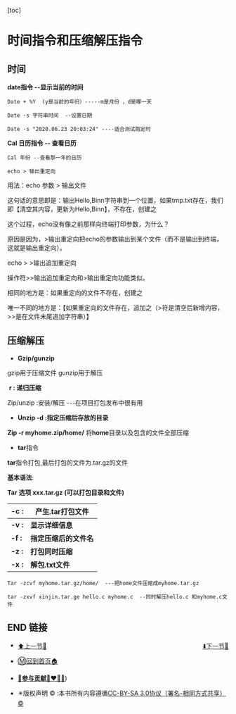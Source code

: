 [toc]

# 时间指令和压缩解压指令

## 时间

**date指令 --显示当前的时间**

```
Date + %Y  (y是当前的年份）-----m是月份 ，d是哪一天

Date -s 字符串时间  --设置日期

Date -s "2020.06.23 20:03:24" ----适合测试跑定时
```

**Cal 日历指令 -- 查看日历**

```
Cal 年份 --查看那一年的日历

echo > 输出重定向
```

用法：echo 参数 > 输出文件

这句话的意思即是：输出Hello,Binn字符串到一个位置，如果tmp.txt存在，我们即【清空其内容，更新为Hello,Binn】，不存在，创建之

这个过程，echo没有像之前那样向终端打印参数，为什么？

原因是因为，>输出重定向把echo的参数输出到某个文件（而不是输出到终端，这就是输出重定向）。

echo > >输出追加重定向

操作符>>输出追加重定向和>输出重定向功能类似。

相同的地方是：如果重定向的文件不存在，创建之

唯一不同的地方是：【如果重定向的文件存在，追加之（>符是清空后新增内容，>>是在文件末尾追加字符串）】

 

## 压缩解压

- **Gzip/gunzip**

gzip用于压缩文件 gunzip用于解压

​       **r : 递归压缩**

Zip/unzip  :安装/解压 ---在项目打包发布中很有用

 

-  **Unzip       -d  :指定压缩后存放的目录**

**Zip -r myhome.zip/home/**  将**home**目录以及包含的文件全部压缩

 

- **tar**指令

**tar**指令打包,最后打包的文件为.tar.gz的文件

 **基本语法**:

**Tar** **选项 xxx.tar.gz (可以打包目录和文件)**

| **-c :** | **产生**.tar打包文件   |
| -------- | ---------------------- |
| **-v :** | **显示详细信息**       |
| **-f :** | **指定压缩后的文件名** |
| **-z :** | **打包同时压缩**       |
| **-x :** | **解包.txt文件**       |

```
Tar -zcvf myhome.tar.gz/home/  ---把home文件压缩成myhome.tar.gz

tar -zxvf xinjin.tar.ge hello.c myhome.c  --同时解压hello.c 和myhome.c文件 
```

 

## END 链接
<ul><li><div><a href = '10.md' style='float:left'>⬆️上一节🔗</a><a href = '12.md' style='float: right'>⬇️下一节🔗</a></div></li></ul>

+ [Ⓜ️回到首页🏠](../README.md)

+ [**🫵参与贡献💞❤️‍🔥💖**](https://nsddd.top/archives/contributors))

+ ✴️版权声明 &copy; :本书所有内容遵循[CC-BY-SA 3.0协议（署名-相同方式共享）&copy;](http://zh.wikipedia.org/wiki/Wikipedia:CC-by-sa-3.0协议文本) 

